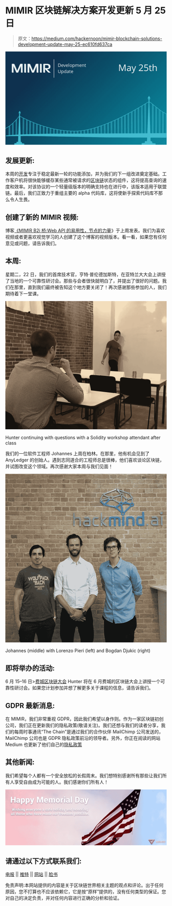 # MIMIR 区块链解决方案开发更新 5 月 25 日

> 原文：<https://medium.com/hackernoon/mimir-blockchain-solutions-development-update-may-25-ec610fd637ca>

![](img/71ce1e53f779e67c7916d72618c12f70.png)

## 发展更新:

本周的[开发](https://hackernoon.com/tagged/development)专注于稳定最新一轮的功能添加，并为我们的下一组改进奠定基础。工作客户机将很快能够缓存某些通常被请求的[区块链](https://hackernoon.com/tagged/blockchain)状态的组件，这将提高查询的速度和效率。对该协议的一个轻量级版本的明确支持也在进行中，该版本适用于联盟链。最后，我们正致力于重组主要的 alpha 代码库，这将使新手探索代码库不那么令人生畏。

## 创建了新的 MIMIR 视频:

博客[《MIMIR B2i 桥:Web API 的易用性，节点的力量](/mimir-blockchain/the-mimir-b2i-bridge-the-ease-of-a-web-api-the-power-of-a-node-d438b1334184)》于上周发表。我们为喜欢视频或者更喜欢视觉学习的人创建了这个博客的视频版本。看一看，如果您有任何意见或问题，请告诉我们。

## 本周:

星期二，22 日，我们的首席技术官，亨特·普伦德加斯特，在亚特兰大大会上讲授了当地的一个可靠性研讨会。那些与会者很快就明白了，并提出了很好的问题。我们在那里，直到我们最终被告知这个地方要关闭了！再次感谢那些参加的人，我们期待着下一堂课。

![](img/3116d036b4339dcfab346bfbc3ab305a.png)

Hunter continuing with questions with a Solidity workshop attendant after class

我们的一位软件工程师 Johannes 上周在柏林。在那里，他有机会见到了 AnyLedger 的创始人。遇到志同道合的工程师总是很棒，他们喜欢谈论区块链，并试图改变这个领域。再次感谢大家本周与我们见面！

![](img/641a8835124e5cbb7876546ae01adac6.png)

Johannes (middle) with Lorenzo Pieri (left) and Bogdan Djukic (right)

## 即将举办的活动:

6 月 15–16 日>[费城区块链大会](http://www.blockchainbash.co)
Hunter 将在 6 月费城的区块链大会上讲授一个可靠性研讨会。如果您计划参加并想了解更多关于课程的信息，请告诉我们。

## GDPR 最新消息:

在 MIMIR，我们非常重视 GDPR，因此我们希望以身作则。作为一家区块链初创公司，我们正在更新我们的隐私政策(敬请关注)。我们还想与我们的读者分享，我们的每周时事通讯“The Chain”是通过我们的合作伙伴 MailChimp 公司发送的，MailChimp 公司也是 GDPR 隐私政策前沿的领导者。另外，你正在阅读的网站 Medium 也更新了他们自己的[隐私政策](/policy/medium-privacy-policy-f03bf92035c9)

## 其他新闻:

我们希望每个人都有一个安全放松的长假周末。我们想特别感谢所有那些让我们所有人享受自由成为可能的人。我们感谢你们所有人！

![](img/9227faebb56d5ec7ef7afa05f99d5d5e.png)

## 请通过以下方式联系我们:

[电报](https://t.me/mimirblockchain) || [推特](https://twitter.com/MimirBlockchain) || [网站](http://mimirblockchain.solutions) || [脸书](https://www.facebook.com/MimirBlockchain/)

免责声明:本网站提供的内容是关于区块链世界相关主题的观点和评论。出于任何原因，您不打算也不应该依赖它，它是按“原样”提供的，没有任何类型的保证。您对自己的决定负责，并对任何内容进行正确的分析和验证。